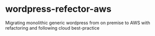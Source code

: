 # wordpress-refector-aws
Migrating monolithic generic wordpress from on premise to AWS with refactoring and following cloud best-practice
